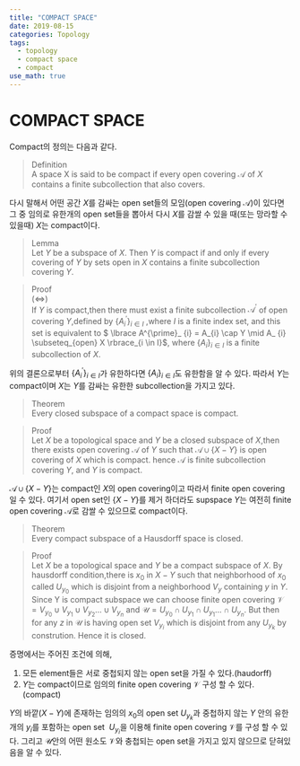 ```yaml
---
title: "COMPACT SPACE"
date: 2019-08-15
categories: Topology
tags:
  - topology
  - compact space
  - compact
use_math: true
---
```


# COMPACT SPACE

Compact의 정의는 다음과 같다.

>Definition<br>
>A space X is said to be compact if every open covering $\mathcal{A}$ of $X$ contains a finite subcollection that also covers.<br>

다시 말해서 어떤 공간 $X$를 감싸는 open set들의 모임(open covering $\mathcal{A}$)이 있다면 그 중 임의로 유한개의 open set들을 뽑아서 다시 $X$를 감쌀 수 있을 때(또는 망라할 수 있을때) $X$는 compact이다.

>Lemma<br>
>Let $Y$ be a subspace of $X$. Then $Y$ is compact if and only if every covering of $Y$ by sets open in $X$ contains a finite subcollection covering $Y$.

>Proof<br>
> $(\iff)$ <br>
> If $Y$ is compact,then there must exist a finite subcollection $\mathcal{A}^{\prime}$ of open covering $Y$,defined by $\lbrace A^{\prime}_ {i} \rbrace_{i \in I}$ ,where $I$ is a finite index set, and this set is equivalent to $ \lbrace A^{\prime}_ {i} = A_{i} \cap Y \mid A_ {i} \subseteq_{open} X \rbrace_{i \in I}$, where $\lbrace A_{i}\rbrace_{i \in I}$ is a finite subcollection of $X$.<br>

위의 결론으로부터 $\lbrace A^{\prime}_ {i} \rbrace_{i \in I}$가 유한하다면 $\lbrace A_ {i} \rbrace_{i \in I}$도 유한함을 알 수 있다. 따라서 $Y$는 compact이며 $X$는 $Y$를 감싸는 유한한 subcollection을 가지고 있다.

>Theorem<br>
>Every closed subspace of a compact space is compact.

>Proof<br>
Let $X$ be a topological space and $Y$ be a closed subspace of $X$,then there exists open covering $\mathcal{A}$ of $Y$ such that $\mathcal{A} \cup \lbrace X - Y \rbrace$ is open covering of $X$ which is compact. hence $\mathcal{A}$ is finite subcollection covering $Y$, and $Y$ is compact.

$\mathcal{A} \cup \lbrace X - Y \rbrace$는 compact인 $X$의 open covering이고 따라서 finite open covering일 수 있다. 여기서 open set인 $\lbrace X - Y \rbrace$를 제거 하더라도 supspace $Y$는 여전히 finite open covering $\mathcal{A}$로 감쌀 수 있으므로 compact이다.

>Theorem<br>
>Every compact subspace of a Hausdorff space is closed.

>Proof<br>
Let $X$ be a topological space and $Y$ be a compact subspace of $X$. By hausdorff condition,there is $x_{0}$ in $X-Y$ such that neighborhood of $x_{0}$ called $U_{y_0}$ which is disjoint from a neighborhood $V_{y}$ containing $y$ in $Y$. Since Y is compact subspace we can choose finite open covering $\mathcal{V} = V_{y_{0}} \cup V_{y_{1}} \cup V_{y_{2}} ... \cup V_{y_{n}}$ and $\mathcal{U} = U_{y_{0}} \cap U_{y_{1}} \cap U_{y_{1}} ... \cap U_{y_{n}}$. But then for any $z$ in $\mathcal{U}$ is having open set $V_{y_{i}}$ which is disjoint from any $U_{y_{k}}$ by constrution. Hence it is closed.

증명에서는 주어진 조건에 의해,<br>
1. 모든 element들은 서로 중첩되지 않는 open set을 가질 수 있다.(haudorff)
2. $Y$는 compact이므로 임의의 finite open covering $\mathcal{V}$ 구성 할 수 있다.(compact)

$Y$의 바깥($X-Y$)에 존재하는 임의의 $x_{0}$의 open set$\ U_{y_{k}}$과 중첩하지 않는 $Y$ 안의 유한개의 $y_{i}$를 포함하는 open set $\ U_{y_{i}}$을 이용해 finite open covering $\mathcal{V}$를 구성 할 수 있다. 그리고 $\mathcal{U}$안의 어떤 원소도 $\mathcal{V}$와 충첩되는 open set을 가지고 있지 않으므로 닫혀있음을 알 수 있다.

